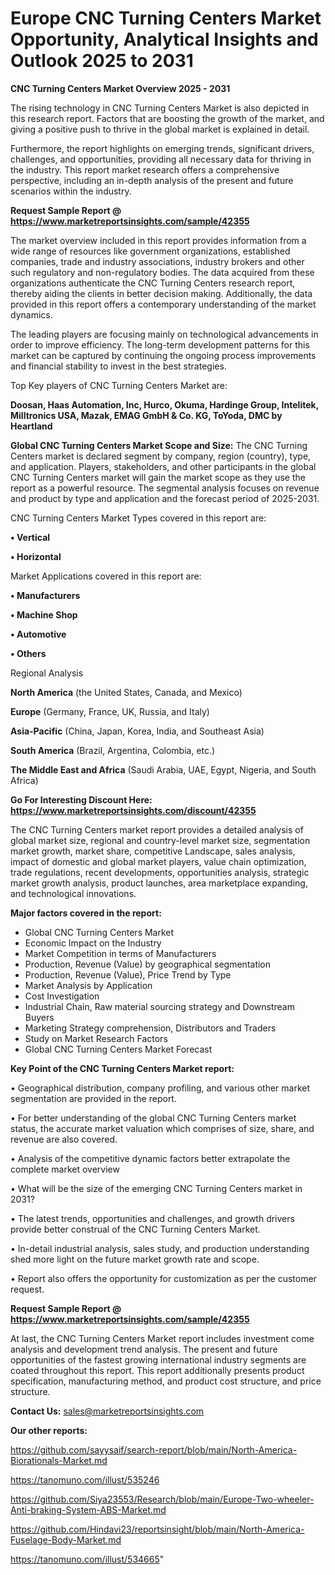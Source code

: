 # Europe CNC Turning Centers Market Opportunity, Analytical Insights and Outlook 2025 to 2031

<Strong> CNC Turning Centers Market Overview 2025 - 2031</strong>

The rising technology in CNC Turning Centers Market is also depicted in this research report. Factors that are boosting the growth of the market, and giving a positive push to thrive in the global market is explained in detail.

Furthermore, the report highlights on emerging trends, significant drivers, challenges, and opportunities, providing all necessary data for thriving in the industry. This report market research offers a comprehensive perspective, including an in-depth analysis of the present and future scenarios within the industry.

<strong>Request Sample Report @ <a href=https://www.marketreportsinsights.com/sample/42355>https://www.marketreportsinsights.com/sample/42355</a></strong>

The market overview included in this report provides information from a wide range of resources like government organizations, established companies, trade and industry associations, industry brokers and other such regulatory and non-regulatory bodies. The data acquired from these organizations authenticate the CNC Turning Centers research report, thereby aiding the clients in better decision making. Additionally, the data provided in this report offers a contemporary understanding of the market dynamics.

The leading players are focusing mainly on technological advancements in order to improve efficiency. The long-term development patterns for this market can be captured by continuing the ongoing process improvements and financial stability to invest in the best strategies.

Top Key players of CNC Turning Centers Market are:

<strong>Doosan, Haas Automation, Inc, Hurco, Okuma, Hardinge Group, Intelitek, Milltronics USA, Mazak, EMAG GmbH & Co. KG, ToYoda, DMC by Heartland</strong>

<strong><b>Global CNC Turning Centers Market Scope and Size:</b></strong>
The CNC Turning Centers market is declared segment by company, region (country), type, and application. Players, stakeholders, and other participants in the global CNC Turning Centers market will gain the market scope as they use the report as a powerful resource. The segmental analysis focuses on revenue and product by type and application and the forecast period of 2025-2031.

CNC Turning Centers Market Types covered in this report are:

<strong>•  Vertical

•  Horizontal</strong>

Market Applications covered in this report are:

<strong>•  Manufacturers

•  Machine Shop

•  Automotive

•  Others</strong> 

Regional Analysis

<strong>North America</strong> (the United States, Canada, and Mexico)

<strong>Europe</strong> (Germany, France, UK, Russia, and Italy)

<strong>Asia-Pacific</strong> (China, Japan, Korea, India, and Southeast Asia)

<strong>South America</strong> (Brazil, Argentina, Colombia, etc.)

<strong>The Middle East and Africa</strong> (Saudi Arabia, UAE, Egypt, Nigeria, and South Africa)

<strong>Go For Interesting Discount Here: <a href=https://www.marketreportsinsights.com/discount/42355>https://www.marketreportsinsights.com/discount/42355</a></strong>

The CNC Turning Centers market report provides a detailed analysis of global market size, regional and country-level market size, segmentation market growth, market share, competitive Landscape, sales analysis, impact of domestic and global market players, value chain optimization, trade regulations, recent developments, opportunities analysis, strategic market growth analysis, product launches, area marketplace expanding, and technological innovations.

<strong><b>Major factors covered in the report:</b></strong>
<ul>
  <li>Global CNC Turning Centers Market </li>
  <li>Economic Impact on the Industry</li>
  <li>Market Competition in terms of Manufacturers</li>
  <li>Production, Revenue (Value) by geographical segmentation</li>
  <li>Production, Revenue (Value), Price Trend by Type</li>
  <li>Market Analysis by Application</li>
  <li>Cost Investigation</li>
  <li>Industrial Chain, Raw material sourcing strategy and Downstream Buyers</li>
  <li>Marketing Strategy comprehension, Distributors and Traders</li>
  <li>Study on Market Research Factors</li>
  <li>Global CNC Turning Centers Market Forecast</li>
</ul>

<strong><b>Key Point of the CNC Turning Centers Market report:</b></strong>

• Geographical distribution, company profiling, and various other market segmentation are provided in the report.

• For better understanding of the global CNC Turning Centers market status, the accurate market valuation which comprises of size, share, and revenue are also covered.

• Analysis of the competitive dynamic factors better extrapolate the complete market overview

• What will be the size of the emerging CNC Turning Centers market in 2031?

• The latest trends, opportunities and challenges, and growth drivers provide better construal of the CNC Turning Centers Market.

• In-detail industrial analysis, sales study, and production understanding shed more light on the future market growth rate and scope.

• Report also offers the opportunity for customization as per the customer request.

<strong>Request Sample Report @ <a href=https://www.marketreportsinsights.com/sample/42355>https://www.marketreportsinsights.com/sample/42355</a></strong>

At last, the CNC Turning Centers Market report includes investment come analysis and development trend analysis. The present and future opportunities of the fastest growing international industry segments are coated throughout this report. This report additionally presents product specification, manufacturing method, and product cost structure, and price structure.

<strong>Contact Us:</strong>
sales@marketreportsinsights.com

<strong>Our other reports:</strong>

<a href=https://github.com/sayysaif/search-report/blob/main/North-America-Biorationals-Market.md>https://github.com/sayysaif/search-report/blob/main/North-America-Biorationals-Market.md</a>

<a href=https://tanomuno.com/illust/535246>https://tanomuno.com/illust/535246</a>

<a href=https://github.com/Siya23553/Research/blob/main/Europe-Two-wheeler-Anti-braking-System-ABS-Market.md>https://github.com/Siya23553/Research/blob/main/Europe-Two-wheeler-Anti-braking-System-ABS-Market.md</a>

<a href=https://github.com/Hindavi23/reportsinsight/blob/main/North-America-Fuselage-Body-Market.md>https://github.com/Hindavi23/reportsinsight/blob/main/North-America-Fuselage-Body-Market.md</a>

<a href=https://tanomuno.com/illust/534665>https://tanomuno.com/illust/534665</a>"
